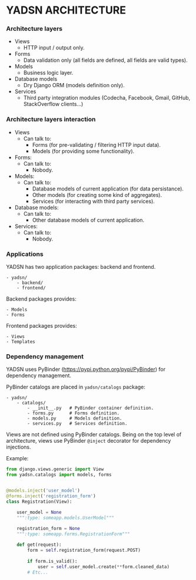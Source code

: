 # YADSN ARCHITECTURE

### Architecture layers

- Views
    - HTTP input / output only.
- Forms
    - Data validation only (all fields are defined, all fields are valid types).
- Models
    - Business logic layer.
- Database models
    - Dry Django ORM (models definition only).
- Services
    - Third party integration modules (Codecha, Facebook, Gmail, GitHub, StackOverflow clients...)

### Architecture layers interaction

- Views
    - Can talk to:
        - Forms (for pre-validating / filtering HTTP input data).
        - Models (for providing some functionality).
- Forms:
    - Can talk to:
        - Nobody.
- Models:
    - Can talk to:
        - Database models of current application (for data persistance).
        - Other models (for creating some kind of aggregates).
        - Services (for interacting with third party services).
- Database models:
    - Can talk to:
        - Other database models of current application.
- Services:
    - Can talk to:
        - Nobody.
        
### Applications

YADSN has two application packages: backend and frontend.

```
- yadsn/
    - backend/
    - frontend/
```

Backend packages provides:

    - Models
    - Forms

Frontend packages provides:

    - Views
    - Templates

### Dependency management

YADSN uses PyBinder (https://pypi.python.org/pypi/PyBinder) for dependency management.

PyBinder catalogs are placed in `yadsn/catalogs` package:

```
- yadsn/
    - catalogs/
        - __init__.py   # PyBinder container definition.
        - forms.py      # Forms definition.
        - models.py     # Models definition.
        - services.py   # Services definition.
```

Views are not defined using PyBinder catalogs. Being on the top level of architecture, views use PyBinder `@inject` decorator for dependency injections.

Example:

```python
from django.views.generic import View
from yadsn.catalogs import models, forms


@models.inject('user_model')
@forms.inject('registration_form')
class Registration(View):

    user_model = None
    """:type: someapp.models.UserModel"""
    
    registration_form = None
    """:type: someapp.forms.RegistrationForm"""

    def get(request):
        form = self.registration_form(request.POST)
        
        if form.is_valid():
            user = self.user_model.create(**form.cleaned_data)
        # Etc...
```
